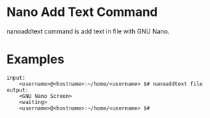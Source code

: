 # Nano Add Text Command

nanoaddtext command is add text in file with GNU Nano.

# Examples

```
input:
    <username>@<hostname>:~/home/<username> $# nanoaddtext file
output:
    <GNU Nano Screen>
    <waiting>
    <username>@<hostname>:~/home/<username> $#
```
